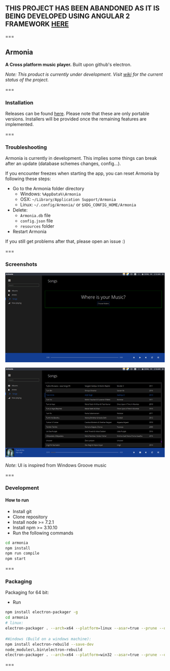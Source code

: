 ## THIS PROJECT HAS BEEN ABANDONED AS IT IS BEING DEVELOPED USING ANGULAR 2 FRAMEWORK [HERE](https://github.com/prashanth-nani/armonia-ng)

===

## Armonia

**A Cross platform music player.**
Built upon github's electron.

_Note:  This product is currently under development. Visit [wiki](https://github.com/prashanth-nani/armonia/wiki/Armonia) for the current status of the project._

===

### Installation

Releases can be found [here](https://github.com/prashanth-nani/armonia/releases). Please note that these are only portable versions. Installers will be provided once the remaining features are implemented.

===

### Troubleshooting

Armonia is currently in development. This implies some things can break after an update (database schemes changes, config...).

If you encounter freezes when starting the app, you can reset Armonia by following these steps:

- Go to the Armonia folder directory
    - Windows: `%AppData%\Armonia`
    - OSX: `~/Library/Application Support/Armonia`
    - Linux: `~/.config/Armonia/` or `$XDG_CONFIG_HOME/Armonia`
- Delete:
    - `Armonia.db` file
    - `config.json` file
    - `resources` folder
- Restart Armonia

If you still get problems after that, please open an issue :)

===

### Screenshots

![Songs view](./Screenshot1.png)

![Songs view](./Screenshot2.png)

_Note_: UI is inspired from Windows Groove music

===

### Development
#### How to run
- Install git
- Clone repository
- Install node >= 7.2.1
- Install npm >= 3.10.10
- Run the following commands
```bash
cd armonia
npm install
npm run compile
npm start
```

===

### Packaging
Packaging for 64 bit:
- Run
```bash
npm install electron-packager -g
cd armonia
# linux:
electron-packager . --arch=x64 --platform=linux --asar=true --prune --overwrite

#Windows (Build on a windows machine):
npm install electron-rebuild --save-dev
node_modules\.bin\electron-rebuild
electron-packager . --arch=x64 --platform=win32 --asar=true --prune --overwrite
```

===
